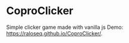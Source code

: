 # CoproClicker
Simple clicker game made with vanilla js
Demo: https://raloseq.github.io/CoproClicker/.
